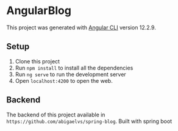 # AngularBlog

This project was generated with [Angular CLI](https://github.com/angular/angular-cli) version 12.2.9.

## Setup
1. Clone this project
2. Run `npm install` to install all the dependencies
3. Run `ng serve` to run the development server
4. Open `localhost:4200` to open the web.

## Backend
The backend of this project available in `https://github.com/abigaelvs/spring-blog`. Built with spring boot

